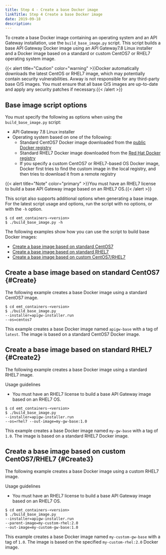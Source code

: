 ```yaml
---
title: Step 4 - Create a base Docker image
linkTitle: Step 4 Create a base Docker image
date: 2019-09-18
description: 
---
```

To create a base Docker image containing an operating system and an API Gateway installation, use the `build_base_image.py` script. This script builds a base API Gateway Docker image using an API Gateway7.8 Linux installer and a Docker image based on a standard or custom CentOS7 or RHEL7 operating system image.

{{< alert title="Caution" color="warning" >}}Docker automatically downloads the latest CentOS or RHEL7 image, which may potentially contain security vulnerabilities. Axway is not responsible for any third-party base O/S images. You must ensure that all base O/S images are up-to-date and apply any security patches if necessary.{{< /alert >}}

## Base image script options

You must specify the following as options when using the `build_base_image.py` script:

* API Gateway 7.8 Linux installer
* Operating system based on one of the following:
  * Standard CentOS7 Docker image downloaded from the [public Docker registry](https://store.docker.com/)
  * Standard RHEL7 Docker image downloaded from the [Red Hat Docker registry](https://access.redhat.com/containers)
  * If you specify a custom CentOS7 or RHEL7-based OS Docker image, Docker first tries to find the custom image in the local registry, and then tries to download it from a remote registry

{{< alert title="Note" color="primary" >}}You must have an RHEL7 license to build a base API Gateway image based on an RHEL7 OS.{{< /alert >}}

This script also supports additional options when generating a base image. For the latest script usage and options, run the script with no options, or with the `-h` option.  

```
$ cd emt_containers-<version>
$ ./build_base_image.py -h
```

The following examples show how you can use the script to build base Docker images:

* [Create a base image based on standard CentOS7](#Create)
* [Create a base image based on standard RHEL7](#Create2)
* [Create a base image based on custom CentOS7/RHEL7](#Create3)

## Create a base image based on standard CentOS7 {#Create}

The following example creates a base Docker image using a standard CentOS7 image.

```
$ cd emt_containers-<version>
$ ./build_base_image.py
--installer=apigw-installer.run
--os=centos7
```

This example creates a base Docker image named `apigw-base` with a tag of `latest`. The image is based on a standard CentOS7 Docker image.

## Create a base image based on standard RHEL7 {#Create2}

The following example creates a base Docker image using a standard RHEL7 image.

Usage guidelines

* You must have an RHEL7 license to build a base API Gateway image based on an RHEL7 OS.

```
$ cd emt_containers-<version>
$ ./build_base_image.py
--installer=apigw-installer.run
--os=rhel7 --out-image=my-gw-base:1.0
```

This example creates a base Docker image named `my-gw-base` with a tag of `1.0`. The image is based on a standard RHEL7 Docker image.

## Create a base image based on custom CentOS7/RHEL7 {#Create3}

The following example creates a base Docker image using a custom RHEL7 image.

Usage guidelines

* You must have an RHEL7 license to build a base API Gateway image based on an RHEL7 OS.

```
$ cd emt_containers-<version>
$ ./build_base_image.py
--installer=apigw-installer.run
--parent-image=my-custom-rhel:2.0
--out-image=my-custom-gw-base:1.0
```

This example creates a base Docker image named `my-custom-gw-base` with a tag of `1.0`. The image is based on the specified `my-custom-rhel:2.0` Docker image.
